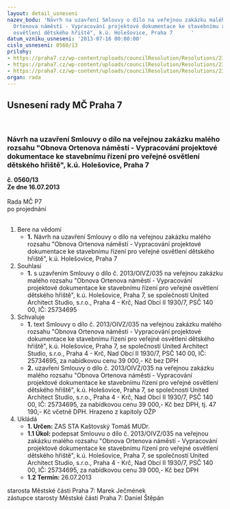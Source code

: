 ```yaml
---
layout: detail_usneseni
nazev_bodu: 'Návrh na uzavření Smlouvy o dílo na veřejnou zakázku malého rozsahu "Obnova
  Ortenova náměstí - Vypracování projektové dokumentace ke stavebnímu řízení pro veřejné
  osvětlení dětského hřiště", k.ú. Holešovice, Praha 7      '
datum_vzniku_usneseni: '2013-07-16 00:00:00'
cislo_usneseni: 0560/13
prilohy:
- https://praha7.cz/wp-content/uploads/councilResolution/Resolutions/23821/38-13-2._sod_op.doc
- https://praha7.cz/wp-content/uploads/councilResolution/Resolutions/23821/38-13-5._v%c3%bdzva_zak%c3%a1zky.doc
- https://praha7.cz/wp-content/uploads/councilResolution/Resolutions/23821/38-13-7._v%c3%bdpis_z_or.pdf
organ: rada
---
```

<div id="ucUsn_pList" class="usn">
	<span><h2>Usnesení rady MČ Praha 7 </h2>
<br></span><div class="standBody">
<span><h3>Návrh na uzavření Smlouvy o dílo na veřejnou zakázku malého rozsahu "Obnova Ortenova náměstí - Vypracování projektové dokumentace ke stavebnímu řízení pro veřejné osvětlení dětského hřiště", k.ú. Holešovice, Praha 7      </h3></span><div class="center">
		<strong>č. 0560/13</strong><br>
	</div>
<div class="center">
		<strong>Ze dne 16.07.2013</strong><br><br>
	</div>Rada MČ P7<br> po projednání<br><br><ol>
<li>Bere na vědomí<ul><li>
<strong>1.</strong> Návrh na uzavření Smlouvy o dílo na veřejnou zakázku malého rozsahu "Obnova Ortenova náměstí - Vypracování projektové dokumentace ke stavebnímu řízení pro veřejné osvětlení dětského hřiště", k.ú. Holešovice, Praha 7      </li></ul>
</li>
<li>Souhlasí<ul><li>
<strong>1.</strong> s uzavřením Smlouvy o dílo č. 2013/OIVZ/035 na veřejnou zakázku malého rozsahu "Obnova Ortenova náměstí - Vypracování projektové dokumentace ke stavebnímu řízení pro veřejné osvětlení dětského hřiště", k.ú. Holešovice, Praha 7, se společností United Architect Studio, s.r.o., Praha 4 - Krč, Nad Obcí II 1930/7, PSČ 140 00, IČ: 25734695 </li></ul>
</li>
<li>Schvaluje<ul>
<li>
<strong>1.</strong> text Smlouvy o dílo č. 2013/OIVZ/035 na veřejnou zakázku malého rozsahu "Obnova Ortenova náměstí - Vypracování projektové dokumentace ke stavebnímu řízení pro veřejné osvětlení dětského hřiště", k.ú. Holešovice, Praha 7, se společností United Architect Studio, s.r.o., Praha 4 - Krč, Nad Obcí II 1930/7, PSČ 140 00, IČ: 25734695, za nabídkovou cenu 39 000,- Kč bez DPH</li>
<li>
<strong>2.</strong> uzavření Smlouvy o dílo č. 2013/OIVZ/035 na veřejnou zakázku malého rozsahu "Obnova Ortenova náměstí - Vypracování projektové dokumentace ke stavebnímu řízení pro veřejné osvětlení dětského hřiště", k.ú. Holešovice, Praha 7, se společností United Architect Studio, s.r.o., Praha 4 - Krč, Nad Obcí II 1930/7, PSČ 140 00, IČ: 25734695, za nabídkovou cenu 39 000,- Kč bez DPH,  tj. 47 190,- Kč včetně DPH. Hrazeno z kapitoly OŽP</li>
</ul>
</li>
<li>Ukládá<ul>
<li>
<strong>1. Určen: </strong>ZAS STA Kaštovský Tomáš MUDr.</li>
<li>
<strong>1.1 Úkol: </strong>podepsat Smlouvu o dílo č. 2013/OIVZ/035 na veřejnou zakázku malého rozsahu "Obnova Ortenova náměstí - Vypracování projektové dokumentace ke stavebnímu řízení pro veřejné osvětlení dětského hřiště", k.ú. Holešovice, Praha 7, se společností United Architect Studio, s.r.o., Praha 4 - Krč, Nad Obcí II 1930/7, PSČ 140 00, IČ: 25734695, za nabídkovou cenu 39 000,- Kč bez DPH</li>
<li>
<strong>1.2 Termín: </strong>26.07.2013</li>
</ul>
</li>
</ol>starosta Městské části Praha 7: Marek Ječmének<br>zástupce starosty Městské části Praha 7: Daniel Štěpán 
</div>
</div>